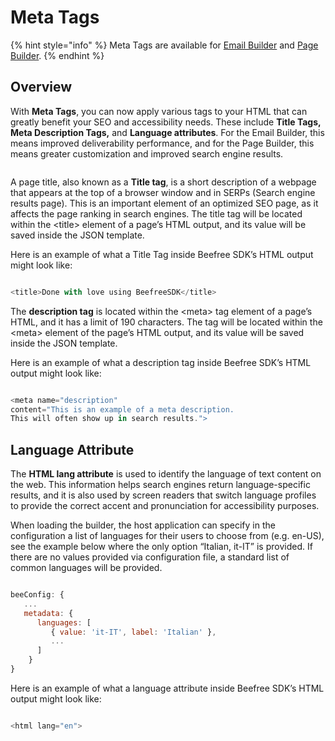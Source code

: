 # Meta Tags

{% hint style="info" %}
Meta Tags are available for [Email Builder](../email-builder.md) and [Page Builder](../page-builder/).
{% endhint %}

## Overview <a href="#overview" id="overview"></a>

With **Meta Tags**, you can now apply various tags to your HTML that can greatly benefit your SEO and accessibility needs. These include **Title Tags, Meta Description Tags,** and **Language attributes**. For the Email Builder, this means improved deliverability performance, and for the Page Builder, this means greater customization and improved search engine results.

<figure><img src="https://docs.beefree.io/wp-content/uploads/2021/10/image1.png" alt=""><figcaption></figcaption></figure>

A page title, also known as a **Title tag**, is a short description of a webpage that appears at the top of a browser window and in SERPs (Search engine results page). This is an important element of an optimized SEO page, as it affects the page ranking in search engines. The title tag will be located within the \<title> element of a page’s HTML output, and its value will be saved inside the JSON template.

Here is an example of what a Title Tag inside Beefree SDK’s HTML output might look like:

```javascript

<title>Done with love using BeefreeSDK</title>

```

The **description tag** is located within the \<meta> tag element of a page’s HTML, and it has a limit of 190 characters. The tag will be located within the \<meta> element of the page’s HTML output, and its value will be saved inside the JSON template.&#x20;

Here is an example of what a description tag inside Beefree SDK’s HTML output might look like:

```javascript

<meta name="description" 
content="This is an example of a meta description. 
This will often show up in search results.">

```

## Language Attribute <a href="#language-attribute" id="language-attribute"></a>

The **HTML lang attribute** is used to identify the language of text content on the web. This information helps search engines return language-specific results, and it is also used by screen readers that switch language profiles to provide the correct accent and pronunciation for accessibility purposes.

When loading the builder, the host application can specify in the configuration a list of languages for their users to choose from (e.g. en-US), see the example below where the only option “Italian, it-IT” is provided. If there are no values provided via configuration file, a standard list of common languages will be provided.

```javascript

beeConfig: {
   ...
   metadata: {
      languages: [
         { value: 'it-IT', label: 'Italian' },
         ...
      ]
    }
}

```

Here is an example of what a language attribute inside Beefree SDK’s HTML output might look like:

```javascript

<html lang="en">

```
